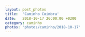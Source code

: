 ```yaml
---
layout: post_photos
title:  'Caminho Coimbra'
date:   2018-10-17 20:00:00 +0200
category: caminho
photos: 'photos/caminho/2018-10-17'
---
```


